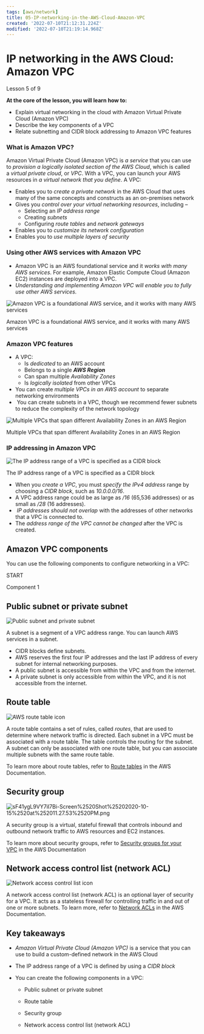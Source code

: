 ```yaml
---
tags: [aws/network]
title: 05-IP-networking-in-the-AWS-Cloud-Amazon-VPC
created: '2022-07-10T21:12:31.224Z'
modified: '2022-07-10T21:19:14.968Z'
---
```


# IP networking in the AWS Cloud: Amazon VPC

Lesson 5 of 9 

**At the core of the lesson, you will learn how to:**

- Explain virtual networking in the cloud with Amazon Virtual Private Cloud (Amazon VPC)
- Describe the key components of a VPC
- Relate subnetting and CIDR block addressing to Amazon VPC features

### What is Amazon VPC?

Amazon Virtual Private Cloud (Amazon VPC) is *a service* that you can use to *provision a logically isolated section of the AWS Cloud*, which is called a *virtual private cloud*, or *VPC*. With a VPC, you can launch your AWS resources in *a virtual network that you define*. A VPC:  

- Enables you to *create a private network* in the AWS Cloud that uses many of the same concepts and constructs as an on-premises network
- Gives you *control over your virtual networking resources*, including –  
  - Selecting an *IP address range*
  - Creating *subnets*
  - Configuring *route tables* and *network gateways*
- Enables you to *customize its network configuration* 
- Enables you to *use multiple layers of security*

### Using other AWS services with Amazon VPC

- Amazon VPC is an AWS foundational service and it *works with many AWS services*. For example, Amazon Elastic Compute Cloud (Amazon EC2) instances are deployed into a VPC. 
- *Understanding and implementing Amazon VPC will enable you to fully use other AWS services.*

![Amazon VPC is a foundational AWS service, and it works with many AWS services](https://pdx.scorm.canvaslms.com/courses/sconeID/scone_prod.sha256_bf59af81df4c2e67ca97dd70bb663195fe0aaddc6586924a7dc60ee676d9c064/0/scormcontent/assets/qniZhcLHealb9Gjg_RozascH_lylzJbvL.jpg)

Amazon VPC is a foundational AWS service, and it works with many AWS services 

### Amazon VPC features

- A VPC:
  - Is *dedicated* to an AWS account
  - Belongs to a single ***AWS Region***
  - Can span multiple *Availability Zones*
  - Is *logically isolated* from other VPCs
- You can create *multiple VPCs in an AWS account* to separate networking environments
-  You can create subnets in a VPC, though we recommend fewer subnets to reduce the complexity of the network topology

![Multiple VPCs that span different Availability Zones in an AWS Region](https://pdx.scorm.canvaslms.com/courses/sconeID/scone_prod.sha256_bf59af81df4c2e67ca97dd70bb663195fe0aaddc6586924a7dc60ee676d9c064/0/scormcontent/assets/7tZkSdHwagbhiWRI_12s3hujut2oRRcZH.png)

Multiple VPCs that span different Availability Zones in an AWS Region  

### IP addressing in Amazon VPC

![The IP address range of a VPC is specified as a CIDR block](https://pdx.scorm.canvaslms.com/courses/sconeID/scone_prod.sha256_bf59af81df4c2e67ca97dd70bb663195fe0aaddc6586924a7dc60ee676d9c064/0/scormcontent/assets/0U0ATYpyj5J1aMpL__hbnORMSZnVfXUKW.png)

The IP address range of a VPC is specified as a CIDR block

- When you *create a VPC*, you must *specify the IPv4 address* range by choosing a *CIDR block*, such as *10.0.0.0/16*. 
- A VPC address range could be as large as */16* (65,536 addresses) or as small as */28* (16 addresses).
-  *IP addresses should not overlap* with the addresses of other networks that a VPC is connected to.
- The *address range of the VPC cannot be changed* after the VPC is created.

## Amazon VPC components

You can use the following components to configure networking in a VPC:

START 

Component 1

## Public subnet or private subnet

![Public subnet and private subnet](https://pdx.scorm.canvaslms.com/courses/sconeID/scone_prod.sha256_bf59af81df4c2e67ca97dd70bb663195fe0aaddc6586924a7dc60ee676d9c064/0/scormcontent/assets/o_yOBaUgD9xVql5Y_O7_HN-0nFml7-S6b.jpg)

A subnet is a segment of a VPC address range. You can launch AWS services in a subnet.

- CIDR blocks define subnets.
- AWS reserves the first four IP addresses and the last IP address of every subnet for internal networking purposes. 
- A public subnet is accessible from within the VPC and from the internet.
- A private subnet is only accessible from within the VPC, and it is not accessible from the internet.

## Route table

![AWS route table icon](https://pdx.scorm.canvaslms.com/courses/sconeID/scone_prod.sha256_bf59af81df4c2e67ca97dd70bb663195fe0aaddc6586924a7dc60ee676d9c064/0/scormcontent/assets/N1ilfd121rJDDUVt_5cid3oK3mCftfJr7.jpg)

A route table contains a set of rules, called *routes*, that are used to determine where network traffic is directed. Each subnet in a VPC must be associated with a route table. The table controls the routing for the subnet. A subnet can only be associated with one route table, but you can associate multiple subnets with the same route table. 

To learn more about route tables, refer to [Route tables](https://docs.aws.amazon.com/vpc/latest/userguide/VPC_Route_Tables.html) in the AWS Documentation.

## Security group

![sF41ygL9VY7iI7Bi-Screen%2520Shot%25202020-10-15%2520at%252011.27.53%2520PM.png](https://pdx.scorm.canvaslms.com/courses/sconeID/scone_prod.sha256_bf59af81df4c2e67ca97dd70bb663195fe0aaddc6586924a7dc60ee676d9c064/0/scormcontent/assets/tIx00vbq9OjKk0PK_nIjrKxpblFLa57tD.png)

A security group is a virtual, stateful firewall that controls inbound and outbound network traffic to AWS resources and EC2 instances.

To learn more about security groups, refer to [Security groups for your VPC](https://docs.aws.amazon.com/AmazonVPC/latest/UserGuide/VPC_SecurityGroups.html) in the AWS Documentation

## Network access control list (network ACL)

![Network access control list icon](https://pdx.scorm.canvaslms.com/courses/sconeID/scone_prod.sha256_bf59af81df4c2e67ca97dd70bb663195fe0aaddc6586924a7dc60ee676d9c064/0/scormcontent/assets/CfIP36Q6rVz7BlLS_-tLhgnRF446HmpNq.jpg)

A network access control list (network ACL) is an optional layer of security for a VPC. It acts as a stateless firewall for controlling traffic in and out of one or more subnets. To learn more, refer to [Network ACLs](https://docs.aws.amazon.com/vpc/latest/userguide/vpc-network-acls.html) in the AWS Documentation.

## Key takeaways

- *Amazon Virtual Private Cloud (Amazon VPC)* is a service that you can use to build a custom-defined network in the AWS Cloud

- The IP address range of a VPC is defined by using a *CIDR block*

- You can create the following components in a VPC:  
  
  - Public subnet or private subnet  
  
  - Route table  
  
  - Security group
  
  - Network access control list (network ACL)
